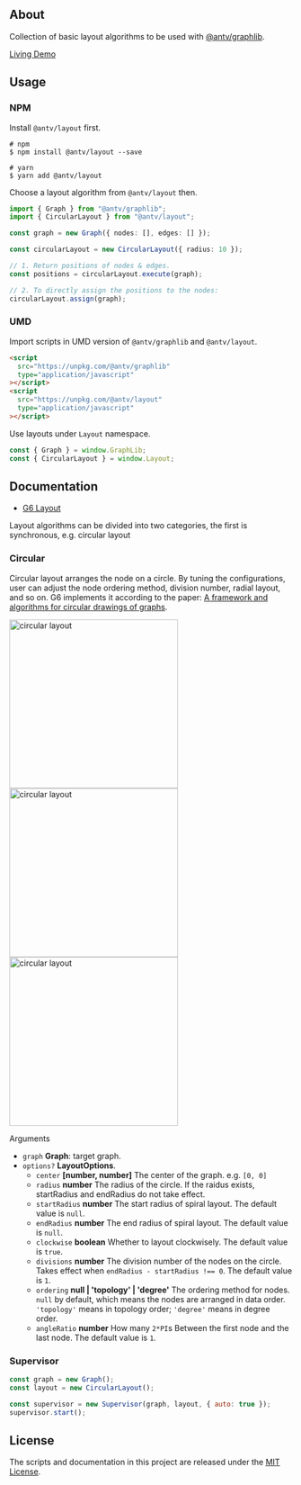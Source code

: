 ## About

Collection of basic layout algorithms to be used with [@antv/graphlib]().

[Living Demo](https://observablehq.com/d/2db6b0cc5e97d8d6)

## Usage

### NPM

Install `@antv/layout` first.

```shell
# npm
$ npm install @antv/layout --save

# yarn
$ yarn add @antv/layout
```

Choose a layout algorithm from `@antv/layout` then.

```ts
import { Graph } from "@antv/graphlib";
import { CircularLayout } from "@antv/layout";

const graph = new Graph({ nodes: [], edges: [] });

const circularLayout = new CircularLayout({ radius: 10 });

// 1. Return positions of nodes & edges.
const positions = circularLayout.execute(graph);

// 2. To directly assign the positions to the nodes:
circularLayout.assign(graph);
```

### UMD

Import scripts in UMD version of `@antv/graphlib` and `@antv/layout`.

```html
<script
  src="https://unpkg.com/@antv/graphlib"
  type="application/javascript"
></script>
<script
  src="https://unpkg.com/@antv/layout"
  type="application/javascript"
></script>
```

Use layouts under `Layout` namespace.

```js
const { Graph } = window.GraphLib;
const { CircularLayout } = window.Layout;
```

## Documentation

- [G6 Layout](https://g6.antv.vision/zh/docs/api/graphLayout/guide)

Layout algorithms can be divided into two categories, the first is synchronous, e.g. circular layout

### Circular

Circular layout arranges the node on a circle. By tuning the configurations, user can adjust the node ordering method, division number, radial layout, and so on. G6 implements it according to the paper: [A framework and algorithms for circular drawings of graphs](https://www.sciencedirect.com/science/article/pii/S1570866705000031).

<img src="https://gw.alipayobjects.com/mdn/rms_f8c6a0/afts/img/A*-3idTK1xa6wAAAAAAAAAAABkARQnAQ" alt="circular layout" width="300">
<img src="https://gw.alipayobjects.com/mdn/rms_f8c6a0/afts/img/A*_nLORItzM5QAAAAAAAAAAABkARQnAQ" alt="circular layout" width="300">
<img src="https://gw.alipayobjects.com/mdn/rms_f8c6a0/afts/img/A*6J6BRIjmXKAAAAAAAAAAAABkARQnAQ" alt="circular layout" width="300">

Arguments

- `graph` **Graph**: target graph.
- `options?` **LayoutOptions**.
  - `center` **[number, number]** The center of the graph. e.g. `[0, 0]`
  - `radius` **number** The radius of the circle. If the raidus exists, startRadius and endRadius do not take effect.
  - `startRadius` **number** The start radius of spiral layout. The default value is `null`.
  - `endRadius` **number** The end radius of spiral layout. The default value is `null`.
  - `clockwise` **boolean** Whether to layout clockwisely. The default value is `true`.
  - `divisions` **number** The division number of the nodes on the circle. Takes effect when `endRadius - startRadius !== 0`. The default value is `1`.
  - `ordering` **null | 'topology' | 'degree'** The ordering method for nodes. `null` by default, which means the nodes are arranged in data order. `'topology'` means in topology order; `'degree'` means in degree order.
  - `angleRatio` **number** How many `2*PI`s Between the first node and the last node. The default value is `1`.

### Supervisor

```js
const graph = new Graph();
const layout = new CircularLayout();

const supervisor = new Supervisor(graph, layout, { auto: true });
supervisor.start();
```

## License

The scripts and documentation in this project are released under the [MIT License](LICENSE).
